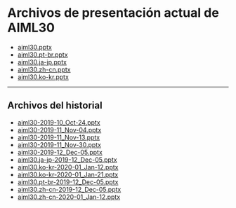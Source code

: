 <!--
This is a machine generated file,
and should not be edited,
as it will be overwritten with future updates.

If you have questions around this process
please contact Scott Cate
-->

# <a name="aiml30-current-presentation-files"></a>Archivos de presentación actual de AIML30

- [aiml30.pptx](https://globaleventcdn.blob.core.windows.net/assets/aiml/aiml30/aiml30.pptx)
- [aiml30.pt-br.pptx](https://globaleventcdn.blob.core.windows.net/assets/aiml/aiml30/aiml30.pt-br.pptx)
- [aiml30.ja-jp.pptx](https://globaleventcdn.blob.core.windows.net/assets/aiml/aiml30/aiml30.ja-jp.pptx)
- [aiml30.zh-cn.pptx](https://globaleventcdn.blob.core.windows.net/assets/aiml/aiml30/aiml30.zh-cn.pptx)
- [aiml30.ko-kr.pptx](https://globaleventcdn.blob.core.windows.net/assets/aiml/aiml30/aiml30.ko-kr.pptx)
---
## <a name="historical-files"></a>Archivos del historial
- [aiml30-2019-10_Oct-24.pptx](https://globaleventcdn.blob.core.windows.net/assets/aiml/aiml30/aiml30-2019-10_Oct-24.pptx)
- [aiml30-2019-11_Nov-04.pptx](https://globaleventcdn.blob.core.windows.net/assets/aiml/aiml30/aiml30-2019-11_Nov-04.pptx)
- [aiml30-2019-11_Nov-13.pptx](https://globaleventcdn.blob.core.windows.net/assets/aiml/aiml30/aiml30-2019-11_Nov-13.pptx)
- [aiml30-2019-11_Nov-30.pptx](https://globaleventcdn.blob.core.windows.net/assets/aiml/aiml30/aiml30-2019-11_Nov-30.pptx)
- [aiml30-2019-12_Dec-05.pptx](https://globaleventcdn.blob.core.windows.net/assets/aiml/aiml30/aiml30-2019-12_Dec-05.pptx)
- [aiml30.ja-jp-2019-12_Dec-05.pptx](https://globaleventcdn.blob.core.windows.net/assets/aiml/aiml30/aiml30.ja-jp-2019-12_Dec-05.pptx)
- [aiml30.ko-kr-2020-01_Jan-12.pptx](https://globaleventcdn.blob.core.windows.net/assets/aiml/aiml30/aiml30.ko-kr-2020-01_Jan-12.pptx)
- [aiml30.ko-kr-2020-01_Jan-21.pptx](https://globaleventcdn.blob.core.windows.net/assets/aiml/aiml30/aiml30.ko-kr-2020-01_Jan-21.pptx)
- [aiml30.pt-br-2019-12_Dec-05.pptx](https://globaleventcdn.blob.core.windows.net/assets/aiml/aiml30/aiml30.pt-br-2019-12_Dec-05.pptx)
- [aiml30.zh-cn-2019-12_Dec-05.pptx](https://globaleventcdn.blob.core.windows.net/assets/aiml/aiml30/aiml30.zh-cn-2019-12_Dec-05.pptx)
- [aiml30.zh-cn-2020-01_Jan-12.pptx](https://globaleventcdn.blob.core.windows.net/assets/aiml/aiml30/aiml30.zh-cn-2020-01_Jan-12.pptx)


